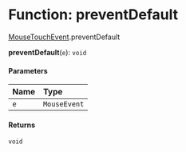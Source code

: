 # Function: preventDefault

[MouseTouchEvent](/auto-docs/core/modules/MouseTouchEvent.md).preventDefault

**preventDefault**(`e`): `void`

#### Parameters

| Name | Type |
| :------ | :------ |
| `e` | `MouseEvent` | `Event` | `TouchEvent` | `MouseEvent`<`Element`, `MouseEvent`> | `TouchEvent`<`Element`> |

#### Returns

`void`
